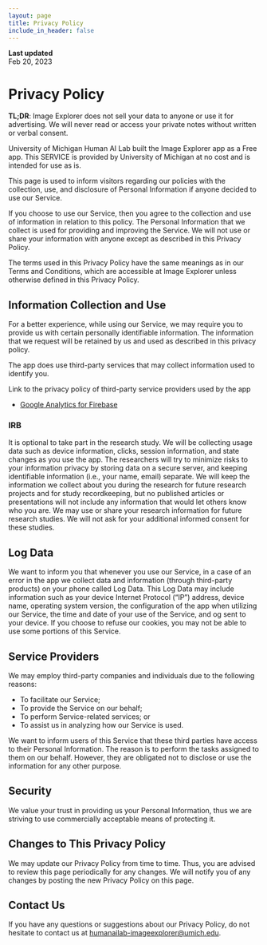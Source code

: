 ```yaml
---
layout: page
title: Privacy Policy
include_in_header: false
---
```


**Last updated**  
Feb 20, 2023

# Privacy Policy

**TL;DR**: Image Explorer does not sell your data to anyone or use it for advertising. We will never read or access your private notes without written or verbal consent.

University of Michigan Human AI Lab built the Image Explorer app as a Free app. This SERVICE is provided by University of Michigan at no cost and is intended for use as is.

This page is used to inform visitors regarding our policies with the collection, use, and disclosure of Personal Information if anyone decided to use our Service.

If you choose to use our Service, then you agree to the collection and use of information in relation to this policy. The Personal Information that we collect is used for providing and improving the Service. We will not use or share your information with anyone except as described in this Privacy Policy.

The terms used in this Privacy Policy have the same meanings as in our Terms and Conditions, which are accessible at Image Explorer unless otherwise defined in this Privacy Policy.

## Information Collection and Use

For a better experience, while using our Service, we may require you to provide us with certain personally identifiable information. The information that we request will be retained by us and used as described in this privacy policy.

The app does use third-party services that may collect information used to identify you.

Link to the privacy policy of third-party service providers used by the app

- [Google Analytics for Firebase](https://firebase.google.com/policies/analytics)

### IRB

It is optional to take part in the research study. We will be collecting usage data such as device information, clicks, session information, and state changes as you use the app. The researchers will try to minimize risks to your information privacy by storing data on a secure server, and keeping identifiable information (i.e., your name, email) separate. We will keep the information we collect about you during the research for future research projects and for study recordkeeping, but no published articles or presentations will not include any information that would let others know who you are. We may use or share your research information for future research studies. We will not ask for your additional informed consent for these studies.

## Log Data

We want to inform you that whenever you use our Service, in a case of an error in the app we collect data and information (through third-party products) on your phone called Log Data. This Log Data may include information such as your device Internet Protocol (“IP”) address, device name, operating system version, the configuration of the app when utilizing our Service, the time and date of your use of the Service, and og sent to your device. If you choose to refuse our cookies, you may not be able to use some portions of this Service.

## Service Providers

We may employ third-party companies and individuals due to the following reasons:

- To facilitate our Service;
- To provide the Service on our behalf;
- To perform Service-related services; or
- To assist us in analyzing how our Service is used.

We want to inform users of this Service that these third parties have access to their Personal Information. The reason is to perform the tasks assigned to them on our behalf. However, they are obligated not to disclose or use the information for any other purpose.

## Security

We value your trust in providing us your Personal Information, thus we are striving to use commercially acceptable means of protecting it.

## Changes to This Privacy Policy

We may update our Privacy Policy from time to time. Thus, you are advised to review this page periodically for any changes. We will notify you of any changes by posting the new Privacy Policy on this page.

## Contact Us

If you have any questions or suggestions about our Privacy Policy, do not hesitate to contact us at humanailab-imageexplorer@umich.edu.
